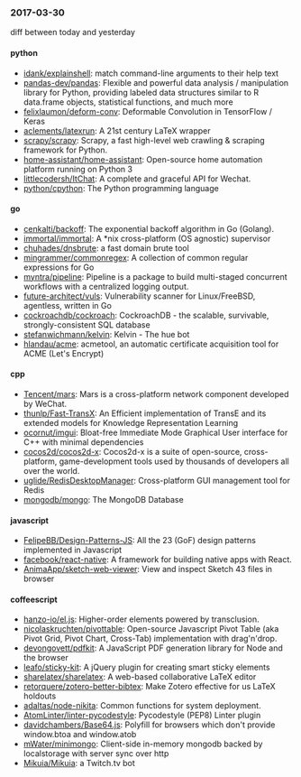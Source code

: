 ### 2017-03-30
diff between today and yesterday

#### python
* [idank/explainshell](https://github.com/idank/explainshell): match command-line arguments to their help text
* [pandas-dev/pandas](https://github.com/pandas-dev/pandas): Flexible and powerful data analysis / manipulation library for Python, providing labeled data structures similar to R data.frame objects, statistical functions, and much more
* [felixlaumon/deform-conv](https://github.com/felixlaumon/deform-conv): Deformable Convolution in TensorFlow / Keras
* [aclements/latexrun](https://github.com/aclements/latexrun): A 21st century LaTeX wrapper
* [scrapy/scrapy](https://github.com/scrapy/scrapy): Scrapy, a fast high-level web crawling & scraping framework for Python.
* [home-assistant/home-assistant](https://github.com/home-assistant/home-assistant):  Open-source home automation platform running on Python 3
* [littlecodersh/ItChat](https://github.com/littlecodersh/ItChat): A complete and graceful API for Wechat. 
* [python/cpython](https://github.com/python/cpython): The Python programming language

#### go
* [cenkalti/backoff](https://github.com/cenkalti/backoff): The exponential backoff algorithm in Go (Golang).
* [immortal/immortal](https://github.com/immortal/immortal):  A *nix cross-platform (OS agnostic) supervisor
* [chuhades/dnsbrute](https://github.com/chuhades/dnsbrute): a fast domain brute tool
* [mingrammer/commonregex](https://github.com/mingrammer/commonregex):  A collection of common regular expressions for Go
* [myntra/pipeline](https://github.com/myntra/pipeline): Pipeline is a package to build multi-staged concurrent workflows with a centralized logging output.
* [future-architect/vuls](https://github.com/future-architect/vuls): Vulnerability scanner for Linux/FreeBSD, agentless, written in Go
* [cockroachdb/cockroach](https://github.com/cockroachdb/cockroach): CockroachDB - the scalable, survivable, strongly-consistent SQL database
* [stefanwichmann/kelvin](https://github.com/stefanwichmann/kelvin): Kelvin - The hue bot
* [hlandau/acme](https://github.com/hlandau/acme):  acmetool, an automatic certificate acquisition tool for ACME (Let's Encrypt)

#### cpp
* [Tencent/mars](https://github.com/Tencent/mars): Mars is a cross-platform network component developed by WeChat.
* [thunlp/Fast-TransX](https://github.com/thunlp/Fast-TransX): An Efficient implementation of TransE and its extended models for Knowledge Representation Learning
* [ocornut/imgui](https://github.com/ocornut/imgui): Bloat-free Immediate Mode Graphical User interface for C++ with minimal dependencies
* [cocos2d/cocos2d-x](https://github.com/cocos2d/cocos2d-x): Cocos2d-x is a suite of open-source, cross-platform, game-development tools used by thousands of developers all over the world.
* [uglide/RedisDesktopManager](https://github.com/uglide/RedisDesktopManager):  Cross-platform GUI management tool for Redis
* [mongodb/mongo](https://github.com/mongodb/mongo): The MongoDB Database

#### javascript
* [FelipeBB/Design-Patterns-JS](https://github.com/FelipeBB/Design-Patterns-JS): All the 23 (GoF) design patterns implemented in Javascript
* [facebook/react-native](https://github.com/facebook/react-native): A framework for building native apps with React.
* [AnimaApp/sketch-web-viewer](https://github.com/AnimaApp/sketch-web-viewer): View and inspect Sketch 43 files in browser

#### coffeescript
* [hanzo-io/el.js](https://github.com/hanzo-io/el.js):  Higher-order elements powered by transclusion.
* [nicolaskruchten/pivottable](https://github.com/nicolaskruchten/pivottable): Open-source Javascript Pivot Table (aka Pivot Grid, Pivot Chart, Cross-Tab) implementation with drag'n'drop.
* [devongovett/pdfkit](https://github.com/devongovett/pdfkit): A JavaScript PDF generation library for Node and the browser
* [leafo/sticky-kit](https://github.com/leafo/sticky-kit): A jQuery plugin for creating smart sticky elements
* [sharelatex/sharelatex](https://github.com/sharelatex/sharelatex): A web-based collaborative LaTeX editor
* [retorquere/zotero-better-bibtex](https://github.com/retorquere/zotero-better-bibtex): Make Zotero effective for us LaTeX holdouts
* [adaltas/node-nikita](https://github.com/adaltas/node-nikita): Common functions for system deployment.
* [AtomLinter/linter-pycodestyle](https://github.com/AtomLinter/linter-pycodestyle): Pycodestyle (PEP8) Linter plugin
* [davidchambers/Base64.js](https://github.com/davidchambers/Base64.js): Polyfill for browsers which don't provide window.btoa and window.atob
* [mWater/minimongo](https://github.com/mWater/minimongo): Client-side in-memory mongodb backed by localstorage with server sync over http
* [Mikuia/Mikuia](https://github.com/Mikuia/Mikuia): a Twitch.tv bot
